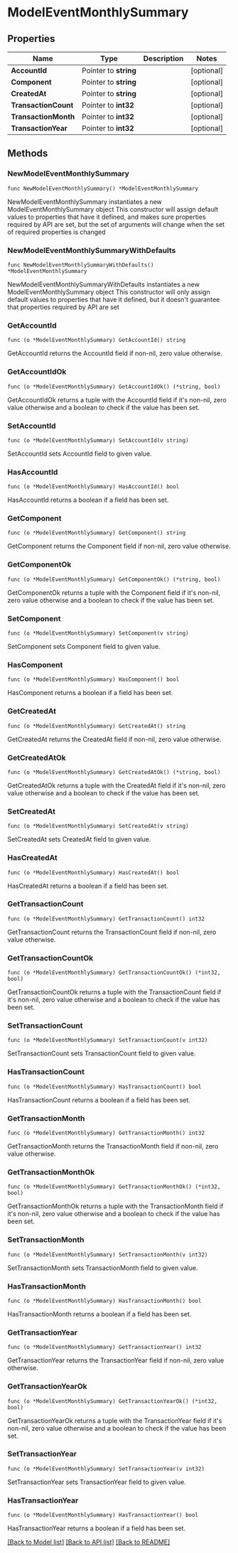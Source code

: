 # ModelEventMonthlySummary

## Properties

Name | Type | Description | Notes
------------ | ------------- | ------------- | -------------
**AccountId** | Pointer to **string** |  | [optional] 
**Component** | Pointer to **string** |  | [optional] 
**CreatedAt** | Pointer to **string** |  | [optional] 
**TransactionCount** | Pointer to **int32** |  | [optional] 
**TransactionMonth** | Pointer to **int32** |  | [optional] 
**TransactionYear** | Pointer to **int32** |  | [optional] 

## Methods

### NewModelEventMonthlySummary

`func NewModelEventMonthlySummary() *ModelEventMonthlySummary`

NewModelEventMonthlySummary instantiates a new ModelEventMonthlySummary object
This constructor will assign default values to properties that have it defined,
and makes sure properties required by API are set, but the set of arguments
will change when the set of required properties is changed

### NewModelEventMonthlySummaryWithDefaults

`func NewModelEventMonthlySummaryWithDefaults() *ModelEventMonthlySummary`

NewModelEventMonthlySummaryWithDefaults instantiates a new ModelEventMonthlySummary object
This constructor will only assign default values to properties that have it defined,
but it doesn't guarantee that properties required by API are set

### GetAccountId

`func (o *ModelEventMonthlySummary) GetAccountId() string`

GetAccountId returns the AccountId field if non-nil, zero value otherwise.

### GetAccountIdOk

`func (o *ModelEventMonthlySummary) GetAccountIdOk() (*string, bool)`

GetAccountIdOk returns a tuple with the AccountId field if it's non-nil, zero value otherwise
and a boolean to check if the value has been set.

### SetAccountId

`func (o *ModelEventMonthlySummary) SetAccountId(v string)`

SetAccountId sets AccountId field to given value.

### HasAccountId

`func (o *ModelEventMonthlySummary) HasAccountId() bool`

HasAccountId returns a boolean if a field has been set.

### GetComponent

`func (o *ModelEventMonthlySummary) GetComponent() string`

GetComponent returns the Component field if non-nil, zero value otherwise.

### GetComponentOk

`func (o *ModelEventMonthlySummary) GetComponentOk() (*string, bool)`

GetComponentOk returns a tuple with the Component field if it's non-nil, zero value otherwise
and a boolean to check if the value has been set.

### SetComponent

`func (o *ModelEventMonthlySummary) SetComponent(v string)`

SetComponent sets Component field to given value.

### HasComponent

`func (o *ModelEventMonthlySummary) HasComponent() bool`

HasComponent returns a boolean if a field has been set.

### GetCreatedAt

`func (o *ModelEventMonthlySummary) GetCreatedAt() string`

GetCreatedAt returns the CreatedAt field if non-nil, zero value otherwise.

### GetCreatedAtOk

`func (o *ModelEventMonthlySummary) GetCreatedAtOk() (*string, bool)`

GetCreatedAtOk returns a tuple with the CreatedAt field if it's non-nil, zero value otherwise
and a boolean to check if the value has been set.

### SetCreatedAt

`func (o *ModelEventMonthlySummary) SetCreatedAt(v string)`

SetCreatedAt sets CreatedAt field to given value.

### HasCreatedAt

`func (o *ModelEventMonthlySummary) HasCreatedAt() bool`

HasCreatedAt returns a boolean if a field has been set.

### GetTransactionCount

`func (o *ModelEventMonthlySummary) GetTransactionCount() int32`

GetTransactionCount returns the TransactionCount field if non-nil, zero value otherwise.

### GetTransactionCountOk

`func (o *ModelEventMonthlySummary) GetTransactionCountOk() (*int32, bool)`

GetTransactionCountOk returns a tuple with the TransactionCount field if it's non-nil, zero value otherwise
and a boolean to check if the value has been set.

### SetTransactionCount

`func (o *ModelEventMonthlySummary) SetTransactionCount(v int32)`

SetTransactionCount sets TransactionCount field to given value.

### HasTransactionCount

`func (o *ModelEventMonthlySummary) HasTransactionCount() bool`

HasTransactionCount returns a boolean if a field has been set.

### GetTransactionMonth

`func (o *ModelEventMonthlySummary) GetTransactionMonth() int32`

GetTransactionMonth returns the TransactionMonth field if non-nil, zero value otherwise.

### GetTransactionMonthOk

`func (o *ModelEventMonthlySummary) GetTransactionMonthOk() (*int32, bool)`

GetTransactionMonthOk returns a tuple with the TransactionMonth field if it's non-nil, zero value otherwise
and a boolean to check if the value has been set.

### SetTransactionMonth

`func (o *ModelEventMonthlySummary) SetTransactionMonth(v int32)`

SetTransactionMonth sets TransactionMonth field to given value.

### HasTransactionMonth

`func (o *ModelEventMonthlySummary) HasTransactionMonth() bool`

HasTransactionMonth returns a boolean if a field has been set.

### GetTransactionYear

`func (o *ModelEventMonthlySummary) GetTransactionYear() int32`

GetTransactionYear returns the TransactionYear field if non-nil, zero value otherwise.

### GetTransactionYearOk

`func (o *ModelEventMonthlySummary) GetTransactionYearOk() (*int32, bool)`

GetTransactionYearOk returns a tuple with the TransactionYear field if it's non-nil, zero value otherwise
and a boolean to check if the value has been set.

### SetTransactionYear

`func (o *ModelEventMonthlySummary) SetTransactionYear(v int32)`

SetTransactionYear sets TransactionYear field to given value.

### HasTransactionYear

`func (o *ModelEventMonthlySummary) HasTransactionYear() bool`

HasTransactionYear returns a boolean if a field has been set.


[[Back to Model list]](../README.md#documentation-for-models) [[Back to API list]](../README.md#documentation-for-api-endpoints) [[Back to README]](../README.md)


